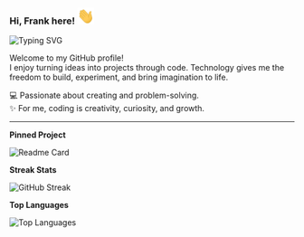 ### Hi, Frank here! <img src="https://raw.githubusercontent.com/ABSphreak/ABSphreak/master/gifs/Hi.gif" width="30px">
![Typing SVG](https://readme-typing-svg.herokuapp.com?size=24&color=ff79c6&width=500&lines=Exploring+Web+Development;Excited+to+Build+Projects;Open+to+Collaboration)

Welcome to my GitHub profile!  
I enjoy turning ideas into projects through code. Technology gives me the freedom to build, experiment, and bring imagination to life.

💻 Passionate about creating and problem-solving.  
✨ For me, coding is creativity, curiosity, and growth.

---

**Pinned Project**

![Readme Card](https://github-readme-stats.vercel.app/api/pin/?username=Frank-Muhiu-Wanja&repo=anime-pic-generator&theme=radical)

**Streak Stats**

![GitHub Streak](https://streak-stats.demolab.com?user=Frank-Muhiu-Wanja&theme=radical)

**Top Languages**

![Top Languages](https://github-readme-stats.vercel.app/api/top-langs/?username=Frank-Muhiu-Wanja&layout=compact&theme=radical)

